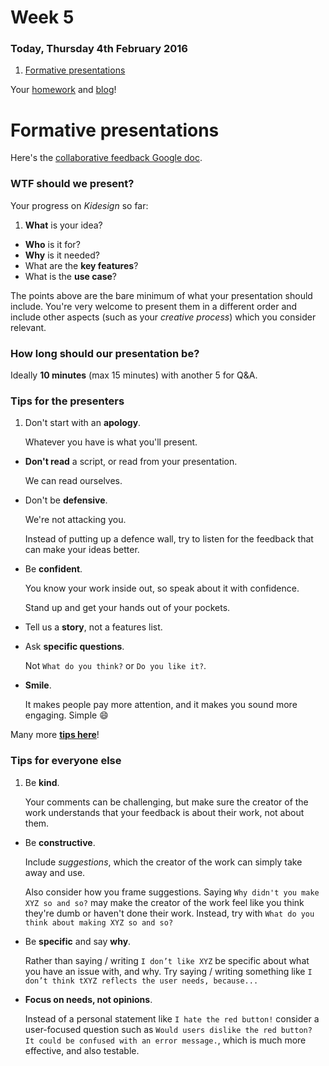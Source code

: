 # Week 5

### Today, Thursday 4th February 2016

1. [Formative presentations](#formative-presentations)

<!--
* [Tutorials](#project) on *Sharing is caring* 
* [Workshop](#workshop): Meet PHP
* [Team project](#team-project): Content needs design
-->

Your [homework](#homework) and [blog](#blog)!


# Formative presentations

Here's the [collaborative feedback Google doc](https://docs.google.com/a/rave.ac.uk/document/d/1m6RAJLOg_OVvi8cEsnsTrLjYW0j0WufOxhd1aALnmt0/edit?usp=sharing).

### WTF should we present?

Your progress on *Kidesign* so far:

1. **What** is your idea?
* **Who** is it for?
* **Why** is it needed?
* What are the **key features**?
* What is the **use case**? 

The points above are the bare minimum of what your presentation should include. You're very welcome to present them in a different order and include other aspects (such as your *creative process*) which you consider relevant.

### How long should our presentation be?

Ideally **10 minutes** (max 15 minutes) with another 5 for Q&A.

### Tips for the presenters

1. Don't start with an **apology**.   
  
	Whatever you have is what you'll present. 
* **Don't read** a script, or read from your presentation.   
  
	We can read ourselves.
* Don't be **defensive**.   
  
	We're not attacking you. 
	
	Instead of putting up a defence wall, try to listen for the feedback that can make your ideas better. 
* Be **confident**.   
  
	You know your work inside out, so speak about it with confidence.   
	
	Stand up and get your hands out of your pockets.
* Tell us a **story**, not a features list.  
  
	<!---->
* Ask **specific questions**.   
  
	Not `What do you think?` or `Do you like it?`. 
* **Smile**.   
  
	It makes people pay more attention, and it makes you sound more engaging. Simple :smile:

Many more [**tips here**](https://www.toastmasters.org/About/90th-Anniversary/90-Tips)!

### Tips for everyone else

1. Be **kind**.   
  
	Your comments can be challenging, but make sure the creator of the work understands that your feedback is about their work, not about them.
* Be **constructive**.   
  
	Include *suggestions*, which the creator of the work can simply take away and use.   
  
	Also consider how you frame suggestions. Saying `Why didn't you make XYZ so and so?` may make the creator of the work feel like you think they're dumb or haven't done their work. Instead, try with `What do you think about making XYZ so and so?`
* Be **specific** and say **why**.   
  
	Rather than saying / writing `I don’t like XYZ` be specific about what you have an issue with, and why. Try saying / writing something like `I don’t think tXYZ reflects the user needs, because...`     
* **Focus on needs, not opinions**.
	
	Instead of a personal statement like `I hate the red button!` consider a user-focused question such as `Would users dislike the red button? It could be confused with an error message.`, which is much more effective, and also testable.
